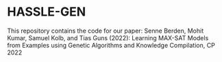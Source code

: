 # HASSLE-GEN
This repository contains the code for our paper: Senne Berden, Mohit Kumar, Samuel Kolb, and Tias Guns (2022): Learning MAX-SAT Models from Examples using Genetic Algorithms and Knowledge Compilation, CP 2022
